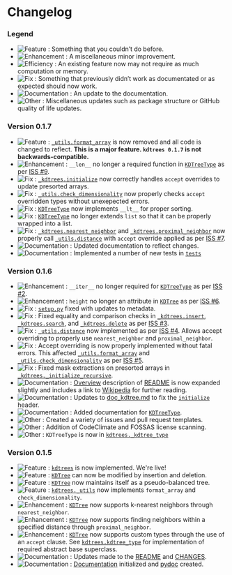 # Changelog

### Legend

- ![Feature](https://img.shields.io/badge/-Feature-blueviolet) : Something that you couldn’t do before.
- ![Enhancement](https://img.shields.io/badge/-Enhancement-purple) : A miscellaneous minor improvement.
- ![Efficiency](https://img.shields.io/badge/-Efficiency-indigo) : An existing feature now may not require as much computation or memory.
- ![Fix](https://img.shields.io/badge/-Fix-red) : Something that previously didn’t work as documentated or as expected should now work.
- ![Documentation](https://img.shields.io/badge/-Documentation-blue) : An update to the documentation.
- ![Other](https://img.shields.io/badge/-Other-lightgrey) : Miscellaneous updates such as package structure or GitHub quality of life updates.


### Version 0.1.7

- ![Feature](https://img.shields.io/badge/-Feature-blueviolet) : [`_utils.format_array`](https://github.com/paradoxysm/kdtrees/blob/0.1.7/kdtrees/_utils.py) is now removed and all code is changed to reflect. **This is a major feature. `kdtrees 0.1.7` is not backwards-compatible.**
- ![Enhancement](https://img.shields.io/badge/-Enhancement-purple) : `__len__` no longer a required function in [`KDTreeType`](https://github.com/paradoxysm/kdtrees/blob/0.1.7/kdtrees/_kdtree_type.py) as per [ISS #9](https://github.com/paradoxysm/kdtrees/issues/9).
- ![Fix](https://img.shields.io/badge/-Fix-red) : [`_kdtrees.initialize`](https://github.com/paradoxysm/kdtrees/blob/0.1.7/kdtrees/_kdtrees.py) now correctly handles `accept` overrides to update presorted arrays.
- ![Fix](https://img.shields.io/badge/-Fix-red) : [`_utils.check_dimensionality`](https://github.com/paradoxysm/kdtrees/blob/0.1.7/kdtrees/_utils.py) now properly checks `accept` overridden types without unexepected errors.
- ![Fix](https://img.shields.io/badge/-Fix-red) : [`KDTreeType`](https://github.com/paradoxysm/kdtrees/blob/0.1.7/kdtrees/_kdtree_type.py) now implements `__lt__` for proper sorting.
- ![Fix](https://img.shields.io/badge/-Fix-red) : [`KDTreeType`](https://github.com/paradoxysm/kdtrees/blob/0.1.7/kdtrees/_kdtree_type.py) no longer extends `list` so that it can be properly wrapped into a list.
- ![Fix](https://img.shields.io/badge/-Fix-red) : [`_kdtrees.nearest_neighbor`](https://github.com/paradoxysm/kdtrees/blob/0.1.7/kdtrees/_kdtrees.py) and [`_kdtrees.proximal_neighbor`](https://github.com/paradoxysm/kdtrees/blob/0.1.7/kdtrees/_kdtrees.py) now properly call [`_utils.distance`](https://github.com/paradoxysm/kdtrees/blob/0.1.7/kdtrees/_utils.py) with `accept` override applied as per [ISS #7](https://github.com/paradoxysm/kdtrees/issues/7).
- ![Documentation](https://img.shields.io/badge/-Documentation-blue) : Updated documentation to reflect changes.
- ![Documentation](https://img.shields.io/badge/-Documentation-blue) : Implemented a number of new tests in [`tests`](https://github.com/paradoxysm/kdtrees/tree/0.1.7/tests/)

### Version 0.1.6

- ![Enhancement](https://img.shields.io/badge/-Enhancement-purple) : `__iter__` no longer required for [`KDTreeType`](https://github.com/paradoxysm/kdtrees/blob/0.1.6/kdtrees/_kdtree_type.py) as per [ISS #2](https://github.com/paradoxysm/kdtrees/issues/2).
- ![Enhancement](https://img.shields.io/badge/-Enhancement-purple) : `height` no longer an attribute in [`KDTree`](https://github.com/paradoxysm/kdtrees/blob/0.1.6/kdtrees/_kdtree.py) as per [ISS #6](https://github.com/paradoxysm/kdtrees/issues/6).
- ![Fix](https://img.shields.io/badge/-Fix-red) : [`setup.py`](https://github.com/paradoxysm/kdtrees/blob/0.1.6/setup.py) fixed with updates to metadata.
- ![Fix](https://img.shields.io/badge/-Fix-red) : Fixed equality and comparison checks in [`_kdtrees.insert`](https://github.com/paradoxysm/kdtrees/blob/0.1.6/kdtrees/_kdtrees.py), [`_kdtrees.search`](https://github.com/paradoxysm/kdtrees/blob/0.1.6/kdtrees/_kdtrees.py), and [`_kdtrees.delete`](https://github.com/paradoxysm/kdtrees/blob/0.1.6/kdtrees/_kdtrees.py) as per [ISS #3](https://github.com/paradoxysm/kdtrees/issues/3).
- ![Fix](https://img.shields.io/badge/-Fix-red) : [`_utils.distance`](https://github.com/paradoxysm/kdtrees/blob/0.1.6/kdtrees/_utils.py) now implemented as per [ISS #4](https://github.com/paradoxysm/kdtrees/issues/4). Allows accept overriding to properly use `nearest_neighbor` and `proximal_neighbor`.
- ![Fix](https://img.shields.io/badge/-Fix-red) : Accept overriding is now properly implemented without fatal errors. This affected [`_utils.format_array`](https://github.com/paradoxysm/kdtrees/blob/0.1.6/kdtrees/_utils.py) and [`_utils.check_dimensionality`](https://github.com/paradoxysm/kdtrees/blob/0.1.6/kdtrees/_utils.py) as per [ISS #5](https://github.com/paradoxysm/kdtrees/issues/5).
- ![Fix](https://img.shields.io/badge/-Fix-red) : Fixed mask extractions on presorted arrays in [`_kdtrees._initialize_recursive`](https://github.com/paradoxysm/kdtrees/blob/0.1.6/kdtrees/_kdtrees.py).
- ![Documentation](https://img.shields.io/badge/-Documentation-blue) : [Overview](https://github.com/paradoxysm/kdtrees/blob/0.1.6/README.md#Overview) description of [README](https://github.com/paradoxysm/kdtrees/blob/0.1.6/README.md) is now expanded slightly and includes a link to [Wikipedia](https://en.wikipedia.org/wiki/K-d_tree) for further reading.
- ![Documentation](https://img.shields.io/badge/-Documentation-blue) : Updates to [doc_kdtree.md](https://github.com/paradoxysm/kdtrees/blob/0.1.6/doc/pydoc/doc_kdtree.md) to fix the [`initialize`](https://github.com/paradoxysm/kdtrees/blob/0.1.6/doc/pydoc/doc_kdtree.md#initialize) header.
- ![Documentation](https://img.shields.io/badge/-Documentation-blue) : Added documentation for [`KDTreeType`](https://github.com/paradoxysm/kdtrees/blob/0.1.6/doc/pydoc/doc_kdtree_type.md).
- ![Other](https://img.shields.io/badge/-Other-lightgrey) : Created a variety of issues and pull request templates.
- ![Other](https://img.shields.io/badge/-Other-lightgrey) : Addition of CodeClimate and FOSSAS license scanning.
- ![Other](https://img.shields.io/badge/-Other-lightgrey) : `KDTreeType` is now in [`kdtrees._kdtree_type`](https://github.com/paradoxysm/kdtrees/blob/0.1.6/kdtrees/_kdtree_type.py)

### Version 0.1.5

- ![Feature](https://img.shields.io/badge/-Feature-blueviolet) : [`kdtrees`](https://github.com/paradoxysm/kdtrees/tree/0.1.5) is now implemented. We're live!
- ![Feature](https://img.shields.io/badge/-Feature-blueviolet) : [`KDTree`](https://github.com/paradoxysm/kdtrees/blob/0.1.5/kdtrees/_kdtree.py) can now be modified by insertion and deletion.
- ![Feature](https://img.shields.io/badge/-Feature-blueviolet) : [`KDTree`](https://github.com/paradoxysm/kdtrees/blob/0.1.5/kdtrees/_kdtree.py) now maintains itself as a pseudo-balanced tree.
- ![Feature](https://img.shields.io/badge/-Feature-blueviolet) : [`kdtrees._utils`](https://github.com/paradoxysm/kdtrees/blob/0.1.5/kdtrees/_utils.py) now implements `format_array` and `check_dimensionality`.
- ![Enhancement](https://img.shields.io/badge/-Enhancement-purple) : [`KDTree`](https://github.com/paradoxysm/kdtrees/blob/0.1.5/kdtrees/_kdtree.py) now supports k-nearest neighbors through `nearest_neighbor`.
- ![Enhancement](https://img.shields.io/badge/-Enhancement-purple) : [`KDTree`](https://github.com/paradoxysm/kdtrees/blob/0.1.5/kdtrees/_kdtree.py) now supports finding neighbors within a specified distance through `proximal_neighbor`.
- ![Enhancement](https://img.shields.io/badge/-Enhancement-purple) : [`KDTree`](https://github.com/paradoxysm/kdtrees/blob/0.1.5/kdtrees/_kdtree.py) now supports custom types through the use of an `accept` clause. See [`kdtrees.kdtree_type`](https://github.com/paradoxysm/kdtrees/blob/0.1.5/kdtrees/kdtree_type.py) for implementation of required abstract base superclass.
- ![Documentation](https://img.shields.io/badge/-Documentation-blue) : Updates made to the [README](https://github.com/paradoxysm/kdtrees/blob/0.1.5/README.md) and [CHANGES](https://github.com/paradoxysm/kdtrees/blob/0.1.5/CHANGES.md).
- ![Documentation](https://img.shields.io/badge/-Documentation-blue) : [Documentation](https://github.com/paradoxysm/kdtrees/tree/0.1.5/doc) initialized and [pydoc](https://github.com/paradoxysm/kdtrees/tree/0.1.5/doc/pydoc) created.
